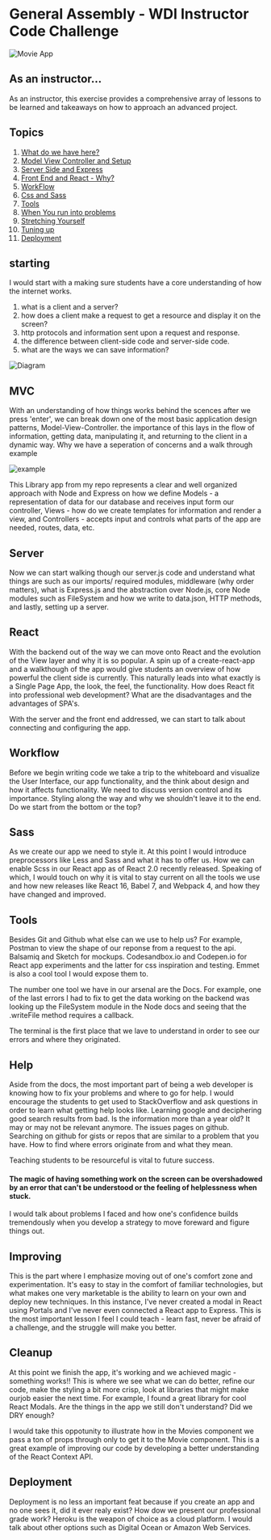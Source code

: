 # General Assembly - WDI Instructor Code Challenge

![Movie App](https://user-images.githubusercontent.com/7386478/48305673-2a292b00-e4fd-11e8-9f48-2f558139bbfd.png)

## As an instructor...

As an instructor, this exercise provides a comprehensive array of lessons to be learned and takeaways on how to approach an advanced project. 

## Topics 

1. [What do we have here?](#starting)
2. [Model View Controller and Setup](#mvc)
3. [Server Side and Express](#server)
4. [Front End and React - Why?](#react)
5. [WorkFlow](#workflow)
6. [Css and Sass](#sass)
7. [Tools](#tools)
8. [When You run into problems](#help)
9. [Stretching Yourself](#improving)
10. [Tuning up](#cleanup)
11. [Deployment](#deployment)

## starting

I would start with a making sure students have a core understanding of how the internet works.

1. what is a client and a server?
2. how does a client make a request to get a resource and display it on the screen?
3. http protocols and information sent upon a request and response.
4. the difference between client-side code and server-side code.
5. what are the ways we can save information?

![Diagram](https://mdn.mozillademos.org/files/13839/Web%20Application%20with%20HTML%20and%20Steps.png)

## MVC

With an understanding of how things works behind the scences after we press 'enter', we can break down one of the most basic application design patterns, Model-View-Controller. the importance of this lays in the flow of information, getting data, manipulating it, and returning to the client in a dynamic way. Why we have a seperation of concerns and a walk through example

 ![example](https://user-images.githubusercontent.com/7386478/48306355-1255a500-e505-11e8-87d5-8292cc79524f.png)

This Library app from my repo represents a clear and well organized approach with Node and Express on how we define Models - a representation of data for our database and receives input form our controller, Views - how do  we create templates for information and render a view, and Controllers - accepts input and controls what parts of the app are needed, routes, data, etc.

## Server

Now we can start walking though our server.js code and understand what things are such as our imports/ required modules, middleware (why order matters), what is Express.js and the abstraction over Node.js, core Node modules such as FileSystem and how we write to data.json, HTTP methods, and lastly, setting up a server.

## React

With the backend out of the way we can move onto React and the evolution of the View layer and why it is so popular. A spin up of a create-react-app and a walkthough of the app would give students an overview of how powerful the client side is currently. This naturally leads into what exactly is a Single Page App, the look, the feel, the functionality. How does React fit into professional web development? What are the disadvantages and the advantages of SPA's.

With the server and the front  end addressed, we can start to talk about connecting and configuring the app.

## Workflow

Before we begin writing code we take a trip to the whiteboard and visualize the User Interface, our app functionality, and the think about design and how it affects functionality. We need to discuss version control and its importance. Styling along the way and why we shouldn't leave it to the end. Do we start from the bottom or the top? 

## Sass

As we create our app we need to style it. At this point I would introduce preprocessors like Less and Sass and what it has to offer us. How we can enable Scss in our React app as of React 2.0 recently released. Speaking of which, I would touch on why it is vital to stay current on all the tools we use and how new releases like React 16, Babel 7, and Webpack 4, and how they have changed and improved.

## Tools

Besides Git and Github what else can we use to help us? For example, Postman to view the shape of our reponse from a request to the api. Balsamiq and Sketch for mockups. Codesandbox.io and Codepen.io for React app experiments and the latter for css inspiration and testing. Emmet is also a cool tool I would expose them to.

The number one tool we have in our arsenal are the Docs. For example, one of the last errors I had to fix to get the data working on the backend was looking up the FileSystem module in the Node docs and seeing that the .writeFile method requires a callback. 

The terminal is the first place that we lave to understand in order to see our errors and where they originated.

## Help

Aside from the docs, the most important part of being a web developer is knowing how to fix your problems and where to go for help. I would encourage the students to get used to StackOverflow and ask questions in order to learn what getting help looks like. Learning google and deciphering  good search results from bad. Is the information more than a year old? It may or may not be relevant anymore. The issues pages on github. Searching on github for gists or repos that are similar to a problem that you have. How to find where errors originate from and what they mean. 

Teaching students to be resourceful is vital to future success. 

#### The magic of having something work on the screen can be overshadowed by an error that can't be understood or the feeling of helplessness when stuck.

I would talk about problems I faced and how one's confidence builds tremendously when you develop a strategy to move foreward and figure things out.

## Improving

This is the part where I emphasize moving out of one's comfort zone and experimentation. It's easy to stay in the comfort of familiar technologies, but what makes one very marketable is the ability to learn on your own and deploy new techniques. In this instance, I've never created a modal in React using Portals and I've never even connected a React app to Express. This is the most important lesson I feel I could teach - learn fast, never be afraid of a challenge, and the struggle will make you better.

## Cleanup

At this point we finish the app, it's working and we achieved magic - something works!! This is where we see what we can do better, refine our code, make the styling a bit more crisp, look at libraries that might make ourjob easier the next time. For example, I found a great library for cool React Modals. Are the things in the app we still don't understand? Did we DRY enough? 

I would take this oppotunity to illustrate how in the Movies component we pass a ton of props through only to get it to the Movie component. This is a great example of improving our code by developing a better understanding of the React Context API.

## Deployment

Deployment is no less an important feat because if you create an app and no one sees it, did it ever realy exist? How dow we present our professional grade work? Heroku is the weapon of choice as a cloud platform. I would talk about other options such as Digital Ocean or Amazon Web Services.
